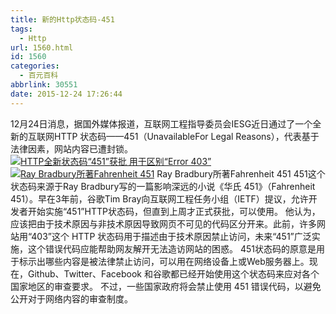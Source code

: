 ```yaml
---
title: 新的Http状态码-451
tags:
  - Http
url: 1560.html
id: 1560
categories:
  - 百元百科
abbrlink: 30551
date: 2015-12-24 17:26:44
---
```


12月24日消息，据国外媒体报道，互联网工程指导委员会IESG近日通过了一个全新的互联网HTTP 状态码——451（UnavailableFor Legal Reasons），代表基于法律因素，网站内容已遭封锁。 [![HTTP全新状态码“451”获批 用于区别“Error 403”](http://baiyuan.wang/wp-content/uploads/2015/12/baiyuan.wang_2015-12-24_17-23-51.jpg)](http://baiyuan.wang/wp-content/uploads/2015/12/baiyuan.wang_2015-12-24_17-23-51.jpg) [![Ray Bradbury所著Fahrenheit 451](http://baiyuan.wang/wp-content/uploads/2015/12/baiyuan.wang_2015-12-24_17-24-44.jpg)](http://baiyuan.wang/wp-content/uploads/2015/12/baiyuan.wang_2015-12-24_17-24-44.jpg) Ray Bradbury所著Fahrenheit 451 451这个状态码来源于Ray Bradbury写的一篇影响深远的小说《华氏 451》（Fahrenheit 451）。早在3年前，谷歌Tim Bray向互联网工程任务小组（IETF）提议，允许开发者开始实施“451”HTTP状态码，但直到上周才正式获批，可以使用。 他认为，应该把由于技术原因与非技术原因导致网页不可见的代码区分开来。此前，许多网站用“403”这个 HTTP 状态码用于描述由于技术原因禁止访问，未来“451”广泛实施，这个错误代码应能帮助网友解开无法造访网站的困惑。 451状态码的原意是用于标示出哪些内容是被法律禁止访问，可以用在网络设备上或Web服务器上。现在，Github、Twitter、Facebook 和谷歌都已经开始使用这个状态码来应对各个国家地区的审查要求。 不过，一些国家政府将会禁止使用 451 错误代码，以避免公开对于网络内容的审查制度。